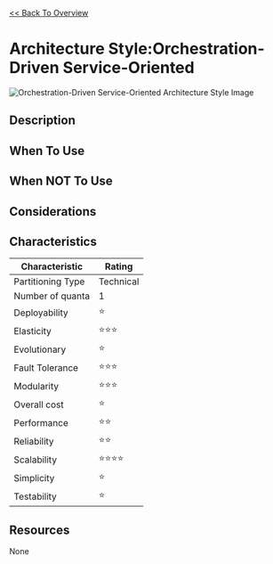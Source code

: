 [<< Back To Overview](./readme.md)

# Architecture Style:Orchestration-Driven Service-Oriented

![Orchestration-Driven Service-Oriented Architecture Style Image](https://fundamentalsofsoftwarearchitecture.com/images/book/fosa_1601.png)

## Description

## When To Use

## When NOT To Use

## Considerations

## Characteristics

| Characteristic    | Rating       |
| ---               | ---          |
| Partitioning Type | Technical    |
| Number of quanta  | 1            |
| Deployability     | ⭐           |
| Elasticity        | ⭐⭐⭐           |
| Evolutionary      | ⭐           |
| Fault Tolerance   | ⭐⭐⭐           |
| Modularity        | ⭐⭐⭐           |
| Overall cost      | ⭐ |
| Performance       | ⭐⭐        |
| Reliability       | ⭐⭐      |
| Scalability       | ⭐⭐⭐⭐           |
| Simplicity        | ⭐ |
| Testability       | ⭐        |

## Resources

None